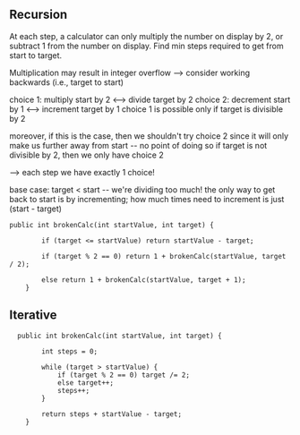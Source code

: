 ## Recursion

At each step, a calculator can only multiply the number on display by 2, or subtract 1 from the number on display. Find min steps required to get from start to target.

Multiplication may result in integer overflow --> consider working backwards (i.e., target to start)

choice 1: multiply start by 2 <--> divide target by 2
choice 2: decrement start by 1 <--> increment target by 1
choice 1 is possible only if target is divisible by 2

moreover, if this is the case, then we shouldn't try choice 2 since it will only make us further away from start -- no point of doing so
if target is not divisible by 2, then we only have choice 2

--> each step we have exactly 1 choice!

base case: target < start -- we're dividing too much! the only way to get back to start is by incrementing; how much times need to increment is just (start - target)

```
public int brokenCalc(int startValue, int target) {
        
        if (target <= startValue) return startValue - target; 
        
        if (target % 2 == 0) return 1 + brokenCalc(startValue, target / 2);
        
        else return 1 + brokenCalc(startValue, target + 1);
    }
```


## Iterative 
```
  public int brokenCalc(int startValue, int target) {
        
        int steps = 0;
        
        while (target > startValue) {
            if (target % 2 == 0) target /= 2;
            else target++;
            steps++;
        }
        
        return steps + startValue - target;
    }
 ```

